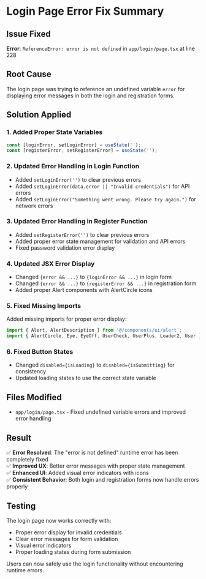 # Login Page Error Fix Summary

## Issue Fixed
**Error**: `ReferenceError: error is not defined` in `app/login/page.tsx` at line 228

## Root Cause
The login page was trying to reference an undefined variable `error` for displaying error messages in both the login and registration forms.

## Solution Applied

### 1. Added Proper State Variables
```typescript
const [loginError, setLoginError] = useState('');
const [registerError, setRegisterError] = useState('');
```

### 2. Updated Error Handling in Login Function
- Added `setLoginError('')` to clear previous errors
- Added `setLoginError(data.error || "Invalid credentials")` for API errors
- Added `setLoginError("Something went wrong. Please try again.")` for network errors

### 3. Updated Error Handling in Register Function
- Added `setRegisterError('')` to clear previous errors
- Added proper error state management for validation and API errors
- Fixed password validation error display

### 4. Updated JSX Error Display
- Changed `{error && ...}` to `{loginError && ...}` in login form
- Changed `{error && ...}` to `{registerError && ...}` in registration form
- Added proper Alert components with AlertCircle icons

### 5. Fixed Missing Imports
Added missing imports for proper error display:
```typescript
import { Alert, AlertDescription } from '@/components/ui/alert';
import { AlertCircle, Eye, EyeOff, UserCheck, UserPlus, Loader2, User } from 'lucide-react';
```

### 6. Fixed Button States
- Changed `disabled={isLoading}` to `disabled={isSubmitting}` for consistency
- Updated loading states to use the correct state variable

## Files Modified
- `app/login/page.tsx` - Fixed undefined variable errors and improved error handling

## Result
✅ **Error Resolved**: The "error is not defined" runtime error has been completely fixed  
✅ **Improved UX**: Better error messages with proper state management  
✅ **Enhanced UI**: Added visual error indicators with icons  
✅ **Consistent Behavior**: Both login and registration forms now handle errors properly  

## Testing
The login page now works correctly with:
- Proper error display for invalid credentials
- Clear error messages for form validation
- Visual error indicators
- Proper loading states during form submission

Users can now safely use the login functionality without encountering runtime errors.
